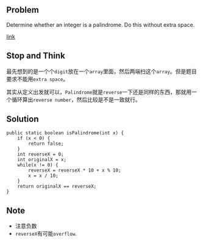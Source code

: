## Problem

Determine whether an integer is a palindrome. Do this without extra space.

[link](http://leetcode.com/onlinejudge#question_9)

## Stop and Think

最先想到的是一个个`digit`放在一个`array`里面，然后两端扫这个`array`。但是题目要求不能用`extra space`。

其实从定义出发就可以，`Palindrome`就是`reverse`一下还是同样的东西，那就用一个循环算出`reverse number`，然后比较是不是一致就行。

## Solution

    public static boolean isPalindrome(int x) {
    	if (x < 0) {
    		return false;
    	}
    	int reverseX = 0;
    	int originalX = x;
    	while(x != 0) {
    		reverseX = reverseX * 10 + x % 10;
    		x = x / 10;
    	}
    	return originalX == reverseX;
    }


## Note

- 注意负数
- `reverseX`有可能`overflow`.